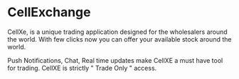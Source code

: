 # CellExchange

CellXe, is a unique trading application designed for the wholesalers around the world. With few clicks now you can offer your available stock around the world.

Push Notifications, Chat, Real time updates make CellXE a must have tool for trading. CellXE is strictly " Trade Only " access.
